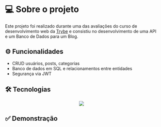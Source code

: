 # 💻 Sobre o projeto

Este projeto foi realizado durante uma das avaliações do curso de desenvolvimento web da <a href="https://betrybe.com/" target="_blank">Trybe</a> e consistiu no desenvolvimento de uma API e um Banco de Dados para um Blog.

## ⚙️ Funcionalidades

- CRUD usuários, posts, categorias
- Banco de dados em SQL e relacionamentos entre entidades
- Segurança via JWT

## 🛠 Tecnologias

<p align="center">
  <a href="https://skillicons.dev">
    <img src="https://skillicons.dev/icons?i=git,nodejs,js,sequelize,mysql,express" />
  </a>
</p>

## ✅ Demonstração

